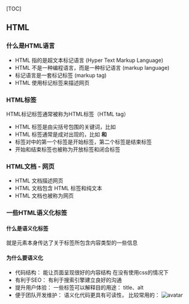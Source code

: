 [TOC]
## HTML

### 什么是HTML语言
* HTML 指的是超文本标记语言 (Hyper Text Markup Language)
* HTML 不是一种编程语言，而是一种标记语言 (markup language)
* 标记语言是一套标记标签 (markup tag)
* HTML 使用标记标签来描述网页

### HTML标签
HTML标记标签通常被称为HTML标签（HTML tag）
* HTML 标签是由尖括号包围的关键词，比如 <html>
* HTML 标签通常是成对出现的，比如 <b> 和 </b>
* 标签对中的第一个标签是开始标签，第二个标签是结束标签
* 开始和结束标签也被称为开放标签和闭合标签

### HTML文档 - 网页
* HTML 文档描述网页
* HTML 文档包含 HTML 标签和纯文本
* HTML 文档也被称为网页

### 一些HTML语义化标签

#### 什么是语义化标签
就是元素本身传达了关于标签所包含内容类型的一些信息
#### 为什么要语义化
* 代码结构： 能让页面呈现很好的内容结构 在没有使用css的情况下
* 有利于SEO： 有利于搜索引擎建立良好的沟通
* 提升用户体验： 一些标签可以解释目的用途： title、alt
* 便于团队开发维护： 语义化代码更具有可读性，
比较常用的：
![avatar](https://img-blog.csdn.net/20180626164405788?watermark/2/text/aHR0cHM6Ly9ibG9nLmNzZG4ubmV0L3FxXzM4MTI4MTc5/font/5a6L5L2T/fontsize/400/fill/I0JBQkFCMA==/dissolve/70)

